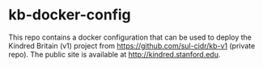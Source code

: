 # kb-docker-config

This repo contains a docker configuration that can be used to deploy the Kindred Britain (v1) project from https://github.com/sul-cidr/kb-v1 (private repo).  The public site is available at http://kindred.stanford.edu.

